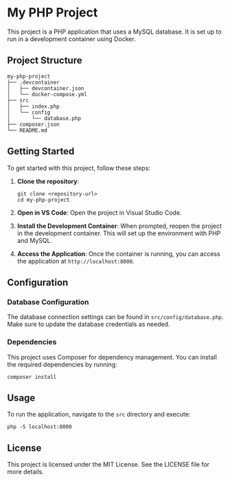 # My PHP Project

This project is a PHP application that uses a MySQL database. It is set up to run in a development container using Docker.

## Project Structure

```
my-php-project
├── .devcontainer
│   ├── devcontainer.json
│   └── docker-compose.yml
├── src
│   ├── index.php
│   └── config
│       └── database.php
├── composer.json
└── README.md
```

## Getting Started

To get started with this project, follow these steps:

1. **Clone the repository**:
   ```
   git clone <repository-url>
   cd my-php-project
   ```

2. **Open in VS Code**:
   Open the project in Visual Studio Code.

3. **Install the Development Container**:
   When prompted, reopen the project in the development container. This will set up the environment with PHP and MySQL.

4. **Access the Application**:
   Once the container is running, you can access the application at `http://localhost:8000`.

## Configuration

### Database Configuration

The database connection settings can be found in `src/config/database.php`. Make sure to update the database credentials as needed.

### Dependencies

This project uses Composer for dependency management. You can install the required dependencies by running:
```
composer install
```

## Usage

To run the application, navigate to the `src` directory and execute:
```
php -S localhost:8000
```

## License

This project is licensed under the MIT License. See the LICENSE file for more details.